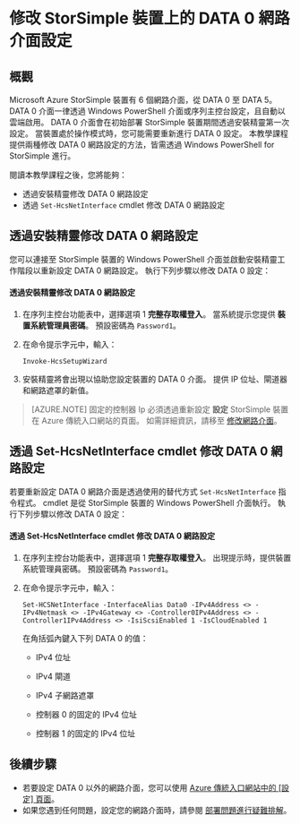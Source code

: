 <properties 
   pageTitle="修改 StorSimple 裝置上的 DATA 0 設定 | Microsoft Azure"
   description="了解如何使用 Windows PowerShell for StorSimple 重新設定 StorSimple 裝置上的 DATA 0 網路介面。"
   services="storsimple"
   documentationCenter=""
   authors="alkohli"
   manager="carolz"
   editor="" />
<tags 
   ms.service="storsimple"
   ms.devlang="na"
   ms.topic="article"
   ms.tgt_pltfrm="na"
   ms.workload="na"
   ms.date="12/02/2015"
   ms.author="alkohli" />

# 修改 StorSimple 裝置上的 DATA 0 網路介面設定

## 概觀

Microsoft Azure StorSimple 裝置有 6 個網路介面，從 DATA 0 至 DATA 5。 DATA 0 介面一律透過 Windows PowerShell 介面或序列主控台設定，且自動以雲端啟用。 DATA 0 介面會在初始部署 StorSimple 裝置期間透過安裝精靈第一次設定。 當裝置處於操作模式時，您可能需要重新進行 DATA 0 設定。 本教學課程提供兩種修改 DATA 0 網路設定的方法，皆需透過 Windows PowerShell for StorSimple 進行。

閱讀本教學課程之後，您將能夠：

- 透過安裝精靈修改 DATA 0 網路設定
- 透過 `Set-HcsNetInterface` cmdlet 修改 DATA 0 網路設定


## 透過安裝精靈修改 DATA 0 網路設定
您可以連接至 StorSimple 裝置的 Windows PowerShell 介面並啟動安裝精靈工作階段以重新設定 DATA 0 網路設定。 執行下列步驟以修改 DATA 0 設定：

#### 透過安裝精靈修改 DATA 0 網路設定

1. 在序列主控台功能表中，選擇選項 1 **完整存取權登入**。 當系統提示您提供 **裝置系統管理員密碼**。 預設密碼為 `Password1`。

2. 在命令提示字元中，輸入：


    `Invoke-HcsSetupWizard`

3. 安裝精靈將會出現以協助您設定裝置的 DATA 0 介面。 提供 IP 位址、閘道器和網路遮罩的新值。

> [AZURE.NOTE] 固定的控制器 Ip 必須透過重新設定 **設定** StorSimple 裝置在 Azure 傳統入口網站的頁面。 如需詳細資訊，請移至 [修改網路介面](storsimple-modify-device-config.md#modify-network-interfaces)。


## 透過 Set-HcsNetInterface cmdlet 修改 DATA 0 網路設定
若要重新設定 DATA 0 網路介面是透過使用的替代方式 `Set-HcsNetInterface` 指令程式。 cmdlet 是從 StorSimple 裝置的 Windows PowerShell 介面執行。 執行下列步驟以修改 DATA 0 設定： 

#### 透過 Set-HcsNetInterface cmdlet 修改 DATA 0 網路設定

1. 在序列主控台功能表中，選擇選項 1 **完整存取權登入**。 出現提示時，提供裝置系統管理員密碼。 預設密碼為 `Password1`。

2. 在命令提示字元中，輸入：

    `Set-HCSNetInterface -InterfaceAlias Data0 -IPv4Address <> -IPv4Netmask <> -IPv4Gateway <> -Controller0IPv4Address <> -Controller1IPv4Address <> -IsiScsiEnabled 1 -IsCloudEnabled 1`
    
    在角括弧內鍵入下列 DATA 0 的值：
                                            
    - IPv4 位址
    
    - IPv4 閘道
    
    - IPv4 子網路遮罩
    
    - 控制器 0 的固定的 IPv4 位址

    - 控制器 1 的固定的 IPv4 位址

## 後續步驟

- 若要設定 DATA 0 以外的網路介面，您可以使用 [Azure 傳統入口網站中的 [設定] 頁面](storsimple-modify-device-config.md)。 
- 如果您遇到任何問題，設定您的網路介面時，請參閱 [部署問題進行疑難排解](storsimple-troubleshoot-deployment.md)。



